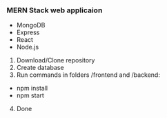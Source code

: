 ### MERN Stack web applicaion ###
- MongoDB
- Express
- React
- Node.js

1. Download/Clone repository
2. Create database
3. Run commands in folders /frontend and /backend:
- npm install
- npm start
4. Done
